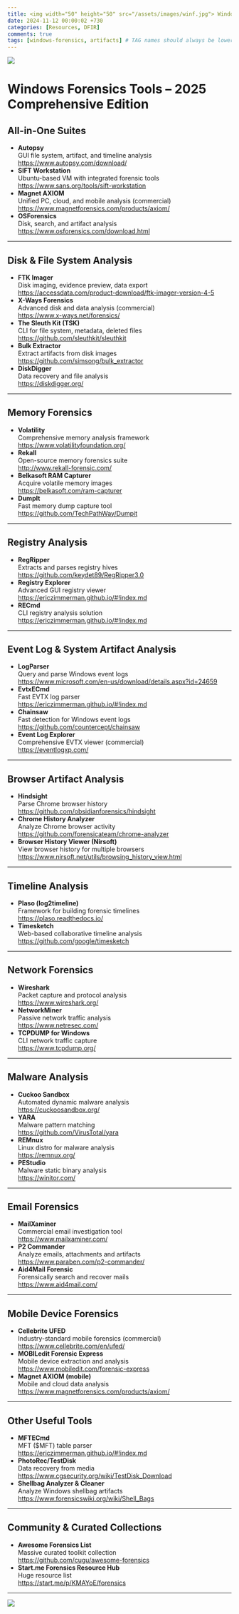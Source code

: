 ```yaml
---
title: <img width="50" height="50" src="/assets/images/winf.jpg"> Windows Forensics Tools
date: 2024-11-12 00:00:02 +730
categories: [Resources, DFIR]
comments: true
tags: [windows-forensics, artifacts] # TAG names should always be lowercase
---
```


![](/assets/images/winf.jpg)


# **Windows Forensics Tools – 2025 Comprehensive Edition**

## **All-in-One Suites**
- **Autopsy**  
  GUI file system, artifact, and timeline analysis  
  https://www.autopsy.com/download/
- **SIFT Workstation**  
  Ubuntu-based VM with integrated forensic tools  
  https://www.sans.org/tools/sift-workstation
- **Magnet AXIOM**  
  Unified PC, cloud, and mobile analysis (commercial)  
  https://www.magnetforensics.com/products/axiom/
- **OSForensics**  
  Disk, search, and artifact analysis  
  https://www.osforensics.com/download.html

---

## **Disk & File System Analysis**
- **FTK Imager**  
  Disk imaging, evidence preview, data export  
  https://accessdata.com/product-download/ftk-imager-version-4-5
- **X-Ways Forensics**  
  Advanced disk and data analysis (commercial)  
  https://www.x-ways.net/forensics/
- **The Sleuth Kit (TSK)**  
  CLI for file system, metadata, deleted files  
  https://github.com/sleuthkit/sleuthkit
- **Bulk Extractor**  
  Extract artifacts from disk images  
  https://github.com/simsong/bulk_extractor
- **DiskDigger**  
  Data recovery and file analysis  
  https://diskdigger.org/

---

## **Memory Forensics**
- **Volatility**  
  Comprehensive memory analysis framework  
  https://www.volatilityfoundation.org/
- **Rekall**  
  Open-source memory forensics suite  
  http://www.rekall-forensic.com/
- **Belkasoft RAM Capturer**  
  Acquire volatile memory images  
  https://belkasoft.com/ram-capturer
- **DumpIt**  
  Fast memory dump capture tool  
  https://github.com/TechPathWay/Dumpit

---

## **Registry Analysis**
- **RegRipper**  
  Extracts and parses registry hives  
  https://github.com/keydet89/RegRipper3.0
- **Registry Explorer**  
  Advanced GUI registry viewer  
  https://ericzimmerman.github.io/#!index.md
- **RECmd**  
  CLI registry analysis solution  
  https://ericzimmerman.github.io/#!index.md

---

## **Event Log & System Artifact Analysis**
- **LogParser**  
  Query and parse Windows event logs  
  https://www.microsoft.com/en-us/download/details.aspx?id=24659
- **EvtxECmd**  
  Fast EVTX log parser  
  https://ericzimmerman.github.io/#!index.md
- **Chainsaw**  
  Fast detection for Windows event logs  
  https://github.com/countercept/chainsaw
- **Event Log Explorer**  
  Comprehensive EVTX viewer (commercial)  
  https://eventlogxp.com/

---

## **Browser Artifact Analysis**
- **Hindsight**  
  Parse Chrome browser history  
  https://github.com/obsidianforensics/hindsight
- **Chrome History Analyzer**  
  Analyze Chrome browser activity  
  https://github.com/forensicateam/chrome-analyzer
- **Browser History Viewer (Nirsoft)**  
  View browser history for multiple browsers  
  https://www.nirsoft.net/utils/browsing_history_view.html

---

## **Timeline Analysis**
- **Plaso (log2timeline)**  
  Framework for building forensic timelines  
  https://plaso.readthedocs.io/
- **Timesketch**  
  Web-based collaborative timeline analysis  
  https://github.com/google/timesketch

---

## **Network Forensics**
- **Wireshark**  
  Packet capture and protocol analysis  
  https://www.wireshark.org/
- **NetworkMiner**  
  Passive network traffic analysis  
  https://www.netresec.com/
- **TCPDUMP for Windows**  
  CLI network traffic capture  
  https://www.tcpdump.org/

---

## **Malware Analysis**
- **Cuckoo Sandbox**  
  Automated dynamic malware analysis  
  https://cuckoosandbox.org/
- **YARA**  
  Malware pattern matching  
  https://github.com/VirusTotal/yara
- **REMnux**  
  Linux distro for malware analysis  
  https://remnux.org/
- **PEStudio**  
  Malware static binary analysis  
  https://winitor.com/

---

## **Email Forensics**
- **MailXaminer**  
  Commercial email investigation tool  
  https://www.mailxaminer.com/
- **P2 Commander**  
  Analyze emails, attachments and artifacts  
  https://www.paraben.com/p2-commander/
- **Aid4Mail Forensic**  
  Forensically search and recover mails  
  https://www.aid4mail.com/

---

## **Mobile Device Forensics**
- **Cellebrite UFED**  
  Industry-standard mobile forensics (commercial)  
  https://www.cellebrite.com/en/ufed/
- **MOBILedit Forensic Express**  
  Mobile device extraction and analysis  
  https://www.mobiledit.com/forensic-express
- **Magnet AXIOM (mobile)**  
  Mobile and cloud data analysis  
  https://www.magnetforensics.com/products/axiom/

---

## **Other Useful Tools**
- **MFTECmd**  
  MFT ($MFT) table parser  
  https://ericzimmerman.github.io/#!index.md
- **PhotoRec/TestDisk**  
  Data recovery from media  
  https://www.cgsecurity.org/wiki/TestDisk_Download
- **Shellbag Analyzer & Cleaner**  
  Analyze Windows shellbag artifacts  
  https://www.forensicswiki.org/wiki/Shell_Bags

---

## **Community & Curated Collections**
- **Awesome Forensics List**  
  Massive curated toolkit collection  
  https://github.com/cugu/awesome-forensics
- **Start.me Forensics Resource Hub**  
  Huge resource list  
  https://start.me/p/KMAYoE/forensics

---

![](https://media.giphy.com/media/DAtJCG1t3im1G/giphy.gif)

